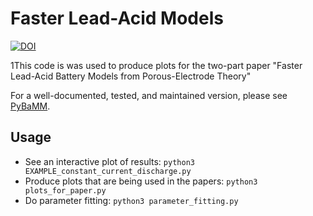 # Faster Lead-Acid Models

[![DOI](https://zenodo.org/badge/168505561.svg)](https://zenodo.org/badge/latestdoi/168505561)

1This code is was used to produce plots for the two-part paper
"Faster Lead-Acid Battery Models from Porous-Electrode Theory"

For a well-documented, tested, and maintained version, please see [PyBaMM](https://github.com/tinosulzer/PyBaMM/).

## Usage

- See an interactive plot of results: `python3 EXAMPLE_constant_current_discharge.py`
- Produce plots that are being used in the papers: `python3 plots_for_paper.py`
- Do parameter fitting: `python3 parameter_fitting.py`
